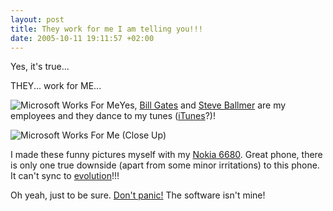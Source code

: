 ```yaml
--- 
layout: post
title: They work for me I am telling you!!!
date: 2005-10-11 19:11:57 +02:00
---
```

Yes, it's true...

THEY... work for ME...

![Microsoft Works For Me](http://blog.dfile.nl/wp-content/uploads/microsoft_works_for_me_resized_compressed.jpg)Yes, [Bill Gates](http://www.encyclopediadramatica.com/index.php/Bill_Gates) and [Steve Ballmer](http://uncyclopedia.org/wiki/Ballmer) are my employees and they dance to my tunes ([iTunes](http://www.apple.com/itunes/)?)!

![Microsoft Works For Me (Close Up)](http://blog.dfile.nl/wp-content/uploads/microsoft_works_for_me_closeup_resized_compressed.jpg)

I made these funny pictures myself with my [Nokia 6680](http://europe.nokia.com/nokia/0,1522,,00.html?orig=/phones/6680). Great phone, there is only one true downside (apart from some minor irritations) to this phone. It can't sync to [evolution](http://www.gnome.org/projects/evolution/)!!!

Oh yeah, just to be sure. [Don't panic!](http://en.wikipedia.org/wiki/Hitchhiker%27s_guide_to_the_galaxy) The software isn't mine!
